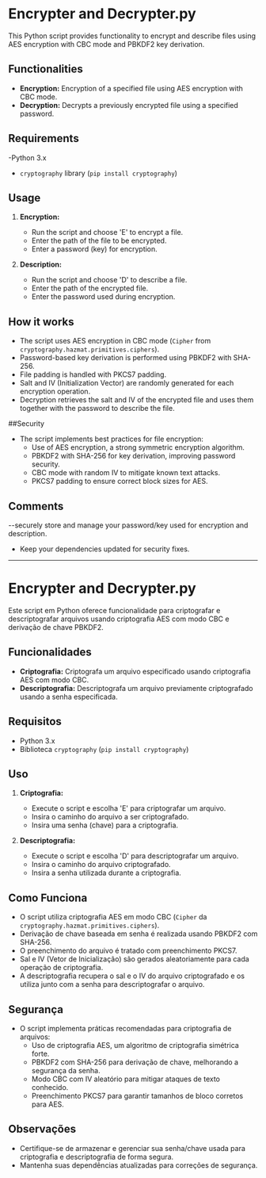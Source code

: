 # Encrypter and Decrypter.py

This Python script provides functionality to encrypt and describe files using AES encryption with CBC mode and PBKDF2 key derivation.

## Functionalities
- **Encryption:** Encryption of a specified file using AES encryption with CBC mode.
- **Decryption:** Decrypts a previously encrypted file using a specified password.

## Requirements
-Python 3.x
- `cryptography` library (`pip install cryptography`)

## Usage
1. **Encryption:**
   - Run the script and choose 'E' to encrypt a file.
   - Enter the path of the file to be encrypted.
   - Enter a password (key) for encryption.

2. **Description:**
   - Run the script and choose 'D' to describe a file.
   - Enter the path of the encrypted file.
   - Enter the password used during encryption.

## How it works
- The script uses AES encryption in CBC mode (`Cipher` from `cryptography.hazmat.primitives.ciphers`).
- Password-based key derivation is performed using PBKDF2 with SHA-256.
- File padding is handled with PKCS7 padding.
- Salt and IV (Initialization Vector) are randomly generated for each encryption operation.
- Decryption retrieves the salt and IV of the encrypted file and uses them together with the password to describe the file.

##Security
- The script implements best practices for file encryption:
  - Use of AES encryption, a strong symmetric encryption algorithm.
  - PBKDF2 with SHA-256 for key derivation, improving password security.
  - CBC mode with random IV to mitigate known text attacks.
  - PKCS7 padding to ensure correct block sizes for AES.

## Comments
--securely store and manage your password/key used for encryption and description.
- Keep your dependencies updated for security fixes.

----------------------------------------------------------------------------------------------------------------------------------

# Encrypter and Decrypter.py

Este script em Python oferece funcionalidade para criptografar e descriptografar arquivos usando criptografia AES com modo CBC e derivação de chave PBKDF2.

## Funcionalidades
- **Criptografia:** Criptografa um arquivo especificado usando criptografia AES com modo CBC.
- **Descriptografia:** Descriptografa um arquivo previamente criptografado usando a senha especificada.

## Requisitos
- Python 3.x
- Biblioteca `cryptography` (`pip install cryptography`)

## Uso
1. **Criptografia:**
   - Execute o script e escolha 'E' para criptografar um arquivo.
   - Insira o caminho do arquivo a ser criptografado.
   - Insira uma senha (chave) para a criptografia.

2. **Descriptografia:**
   - Execute o script e escolha 'D' para descriptografar um arquivo.
   - Insira o caminho do arquivo criptografado.
   - Insira a senha utilizada durante a criptografia.

## Como Funciona
- O script utiliza criptografia AES em modo CBC (`Cipher` da `cryptography.hazmat.primitives.ciphers`).
- Derivação de chave baseada em senha é realizada usando PBKDF2 com SHA-256.
- O preenchimento do arquivo é tratado com preenchimento PKCS7.
- Sal e IV (Vetor de Inicialização) são gerados aleatoriamente para cada operação de criptografia.
- A descriptografia recupera o sal e o IV do arquivo criptografado e os utiliza junto com a senha para descriptografar o arquivo.

## Segurança
- O script implementa práticas recomendadas para criptografia de arquivos:
  - Uso de criptografia AES, um algoritmo de criptografia simétrica forte.
  - PBKDF2 com SHA-256 para derivação de chave, melhorando a segurança da senha.
  - Modo CBC com IV aleatório para mitigar ataques de texto conhecido.
  - Preenchimento PKCS7 para garantir tamanhos de bloco corretos para AES.

## Observações
- Certifique-se de armazenar e gerenciar sua senha/chave usada para criptografia e descriptografia de forma segura.
- Mantenha suas dependências atualizadas para correções de segurança.


